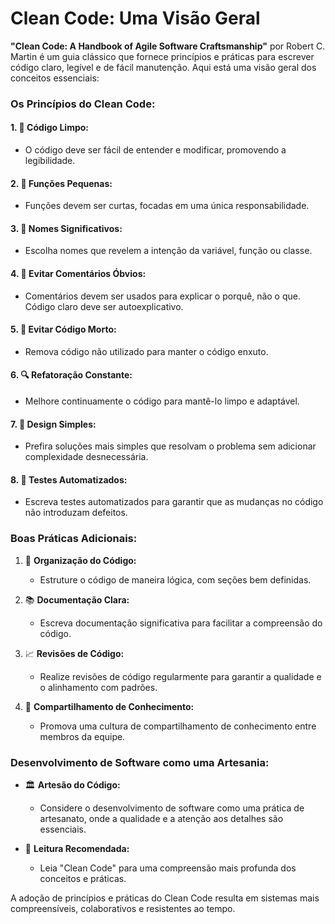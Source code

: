 # **Clean Code: Uma Visão Geral**

**"Clean Code: A Handbook of Agile Software Craftsmanship"** por Robert C. Martin é um guia clássico que fornece princípios e práticas para escrever código claro, legível e de fácil manutenção. Aqui está uma visão geral dos conceitos essenciais:

### **Os Princípios do Clean Code:**

#### 1. 🧹 **Código Limpo:**
   - O código deve ser fácil de entender e modificar, promovendo a legibilidade.

#### 2. 🤝 **Funções Pequenas:**
   - Funções devem ser curtas, focadas em uma única responsabilidade.

#### 3. 🔄 **Nomes Significativos:**
   - Escolha nomes que revelem a intenção da variável, função ou classe.

#### 4. 🔄 **Evitar Comentários Óbvios:**
   - Comentários devem ser usados para explicar o porquê, não o que. Código claro deve ser autoexplicativo.

#### 5. 🚫 **Evitar Código Morto:**
   - Remova código não utilizado para manter o código enxuto.

#### 6. 🔍 **Refatoração Constante:**
   - Melhore continuamente o código para mantê-lo limpo e adaptável.

#### 7. 🔧 **Design Simples:**
   - Prefira soluções mais simples que resolvam o problema sem adicionar complexidade desnecessária.

#### 8. 🔄 **Testes Automatizados:**
   - Escreva testes automatizados para garantir que as mudanças no código não introduzam defeitos.

### **Boas Práticas Adicionais:**

1. 📐 **Organização do Código:**
   - Estruture o código de maneira lógica, com seções bem definidas.

2. 📚 **Documentação Clara:**
   - Escreva documentação significativa para facilitar a compreensão do código.

3. 📈 **Revisões de Código:**
   - Realize revisões de código regularmente para garantir a qualidade e o alinhamento com padrões.

4. 👥 **Compartilhamento de Conhecimento:**
   - Promova uma cultura de compartilhamento de conhecimento entre membros da equipe.

### **Desenvolvimento de Software como uma Artesania:**

- 🏛️ **Artesão do Código:**
  - Considere o desenvolvimento de software como uma prática de artesanato, onde a qualidade e a atenção aos detalhes são essenciais.

- 📖 **Leitura Recomendada:**
  - Leia "Clean Code" para uma compreensão mais profunda dos conceitos e práticas.

A adoção de princípios e práticas do Clean Code resulta em sistemas mais compreensíveis, colaborativos e resistentes ao tempo.

